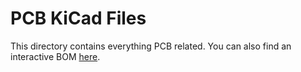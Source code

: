 # PCB KiCad Files

This directory contains everything PCB related.
You can also find an interactive BOM [here](https://github.com/azoninc/doorman/tree/master/pcb/bom).